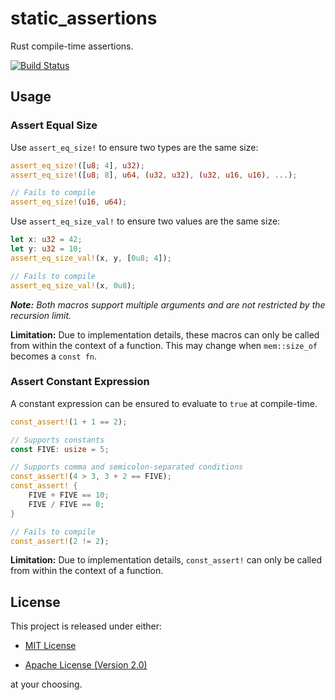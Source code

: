 # static_assertions

Rust compile-time assertions.

[![Build Status][travis-badge]][travis]

## Usage

### Assert Equal Size

Use `assert_eq_size!` to ensure two types are the same size:

```rust
assert_eq_size!([u8; 4], u32);
assert_eq_size!([u8; 8], u64, (u32, u32), (u32, u16, u16), ...);

// Fails to compile
assert_eq_size!(u16, u64);
```

Use `assert_eq_size_val!` to ensure two values are the same size:

```rust
let x: u32 = 42;
let y: u32 = 10;
assert_eq_size_val!(x, y, [0u8; 4]);

// Fails to compile
assert_eq_size_val!(x, 0u8);
```

_**Note:** Both macros support multiple arguments and are not restricted by the recursion limit._

**Limitation:** Due to implementation details, these macros can only be called
from within the context of a function. This may change when `mem::size_of`
becomes a `const fn`.

### Assert Constant Expression

A constant expression can be ensured to evaluate to `true` at compile-time.

```rust
const_assert!(1 + 1 == 2);

// Supports constants
const FIVE: usize = 5;

// Supports comma and semicolon-separated conditions
const_assert!(4 > 3, 3 + 2 == FIVE);
const_assert! {
    FIVE + FIVE == 10;
    FIVE / FIVE == 0;
}

// Fails to compile
const_assert!(2 != 2);
```

**Limitation:** Due to implementation details, `const_assert!` can only be
called from within the context of a function.

## License

This project is released under either:

- [MIT License][license-mit]

- [Apache License (Version 2.0)][license-apache]

at your choosing.

[travis]:       https://travis-ci.org/nvzqz/static-assertions-rs
[travis-badge]: https://travis-ci.org/nvzqz/static-assertions-rs.svg?branch=master

[license-mit]:    https://github.com/nvzqz/static-assertions-rs/blob/master/LICENSE-MIT
[license-apache]: https://github.com/nvzqz/static-assertions-rs/blob/master/LICENSE-APACHE
